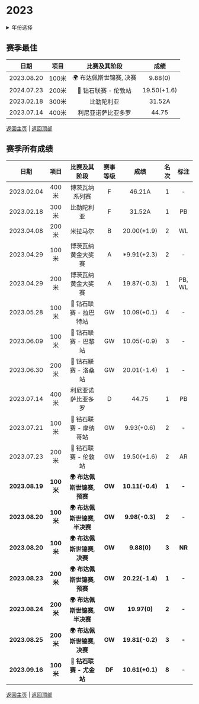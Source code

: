 # 2023

<details>
<summary>年份选择</summary>

- [2024](./2024.md)

- [2023](./2023.md)

- [2022](./2022.md)

- [2021](./2021.md)

- [2020](./2020.md)

- [2019](./2019.md)

</details>

## 赛季最佳

|    日期    | 项目  |                    比赛及其阶段                     |    成绩     |
| :--------: | :---: | :-------------------------------------------------: | :---------: |
| 2023.08.20 | 100米 |         :earth_africa: 布达佩斯世锦赛, 决赛         |   9.88(0)   |
| 2024.07.23 | 200米 | :diamond_shape_with_a_dot_inside: 钻石联赛 - 伦敦站​ | 19.50(+1.6) |
| 2023.02.18 | 300米 |                     比勒陀利亚                      |   31.52A    |
| 2023.07.14 | 400米 |                 利尼亚诺萨比亚多罗                  |    44.75    |

[返回主页](../Profile.md) | [返回顶部](#2023)

## 赛季所有成绩

|      日期      |   项目    |                      比赛及其阶段                       | 赛事等级 |      成绩       | 名次  |  标注  |
| :------------: | :-------: | :-----------------------------------------------------: | :------: | :-------------: | :---: | :----: |
|   2023.02.04   |   400米   |                     博茨瓦纳系列赛                      |    F     |     46.21A      |   1   |   -    |
|   2023.02.18   |   300米   |                       比勒陀利亚                        |    F     |     31.52A      |   1   |   PB   |
|   2023.04.08   |   200米   |                        米拉马尔                         |    B     |   20.00(+1.9)   |   2   |   WL   |
|   2023.04.29   |   100米   |                   博茨瓦纳黄金大奖赛                    |    A     |   *9.91(+2.3)   |   2   |   -    |
|   2023.04.29   |   200米   |                   博茨瓦纳黄金大奖赛                    |    A     |   19.87(-0.3)   |   1   | PB, WL |
|   2023.05.28   |   100米   |  :diamond_shape_with_a_dot_inside: 钻石联赛 - 拉巴特站  |    GW    |   10.09(+0.1)   |   4   |   -    |
|   2023.06.09   |   100米   |   :diamond_shape_with_a_dot_inside: 钻石联赛 - 巴黎站   |    GW    |   10.05(-0.9)   |   3   |   -    |
|   2023.06.30   |   200米   |   :diamond_shape_with_a_dot_inside: 钻石联赛 - 洛桑站   |    GW    |   20.01(-1.4)   |   1   |   -    |
|   2023.07.14   |   400米   |                   利尼亚诺萨比亚多罗                    |    D     |      44.75      |   1   |   PB   |
|   2023.07.21   |   100米   |  :diamond_shape_with_a_dot_inside: 钻石联赛 - 摩纳哥站  |    GW    |   9.93(+0.6)    |   2   |   -    |
|   2023.07.23   |   200米   |   :diamond_shape_with_a_dot_inside: 钻石联赛 - 伦敦站   |    GW    |   19.50(+1.6)   |   2   |   AR   |
| **2023.08.19** | **100米** |         **:earth_africa: 布达佩斯世锦赛, 预赛**         |  **OW**  | **10.11(-0.4)** | **1** | **-**  |
| **2023.08.20** | **100米** |        **:earth_africa: 布达佩斯世锦赛, 半决赛**        |  **OW**  | **9.98(-0.3)**  | **2** | **-**  |
| **2023.08.20** | **100米** |         **:earth_africa: 布达佩斯世锦赛, 决赛**         |  **OW**  |   **9.88(0)**   | **3** | **NR** |
| **2023.08.23** | **200米** |         **:earth_africa: 布达佩斯世锦赛, 预赛**         |  **OW**  | **20.22(-1.4)** | **1** | **-**  |
| **2023.08.24** | **200米** |        **:earth_africa: 布达佩斯世锦赛, 半决赛**        |  **OW**  |  **19.97(0)**   | **2** | **-**  |
| **2023.08.25** | **200米** |         **:earth_africa: 布达佩斯世锦赛, 决赛**         |  **OW**  | **19.81(-0.2)** | **3** | **-**  |
| **2023.09.16** | **100米** | **:diamond_shape_with_a_dot_inside: 钻石联赛 - 尤金站** |  **DF**  | **10.61(+0.1)** | **8** | **-**  |

[返回主页](../Profile.md) | [返回顶部](#2023)
